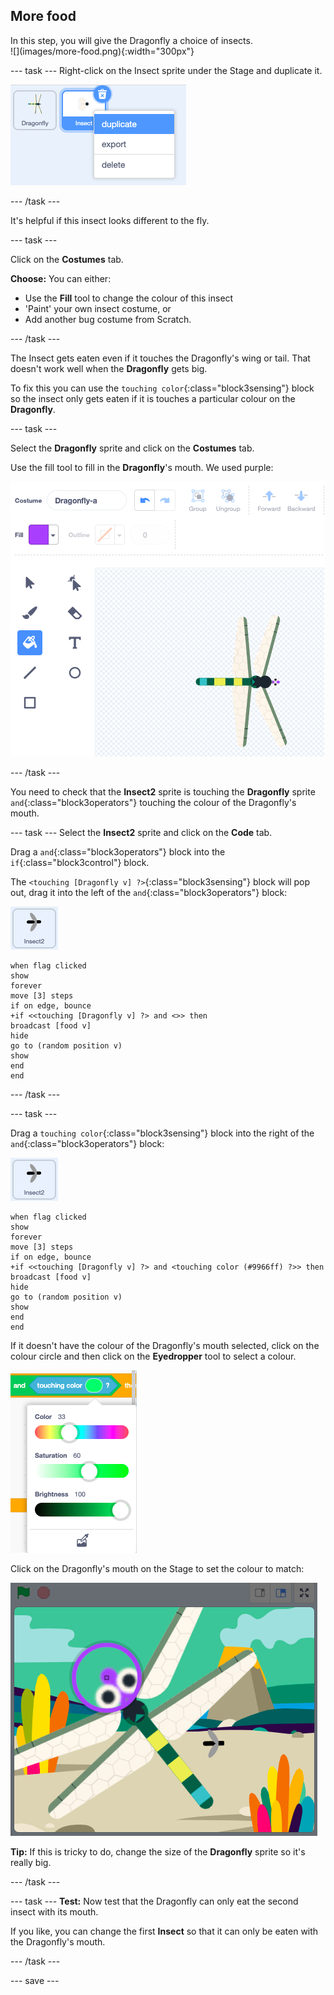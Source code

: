 ## More food

<div style="display: flex; flex-wrap: wrap">
<div style="flex-basis: 200px; flex-grow: 1; margin-right: 15px;">
In this step, you will give the Dragonfly a choice of insects.
</div>
<div>
![](images/more-food.png){:width="300px"}
</div>
</div>

--- task ---
Right-click on the Insect sprite under the Stage and duplicate it. 

![](images/duplicate-insect.png)

--- /task ---

It's helpful if this insect looks different to the fly.

--- task ---

Click on the **Costumes** tab. 

**Choose:** You can either:
+ Use the **Fill** tool to change the colour of this insect
+ 'Paint' your own insect costume, or
+ Add another bug costume from Scratch.

--- /task ---

The Insect gets eaten even if it touches the Dragonfly's wing or tail. That doesn't work well when the **Dragonfly** gets big.

To fix this you can use the `touching color`{:class="block3sensing"} block so the insect only gets eaten if it is touches a particular colour on the **Dragonfly**.

--- task ---

Select the **Dragonfly** sprite and click on the **Costumes** tab.

Use the fill tool to fill in the **Dragonfly**'s mouth. We used purple:

![](images/dragonfly-mouth-colour.png)

--- /task ---

You need to check that the **Insect2** sprite is touching the **Dragonfly** sprite `and`{:class="block3operators"} touching the colour of the Dragonfly's mouth.

--- task ---
Select the **Insect2** sprite and click on the **Code** tab.

Drag a `and`{:class="block3operators"} block into the `if`{:class="block3control"} block. 

The `<touching [Dragonfly v] ?>`{:class="block3sensing"} block will pop out, drag it into the left of the `and`{:class="block3operators"} block:

![](images/insect2-icon.png)

```blocks3
when flag clicked
show
forever
move [3] steps 
if on edge, bounce
+if <<touching [Dragonfly v] ?> and <>> then
broadcast [food v]
hide
go to (random position v)
show
end
end
```

--- /task ---

--- task ---

Drag a `touching color`{:class="block3sensing"} block into the right of the `and`{:class="block3operators"} block:

![](images/insect2-icon.png)

```blocks3
when flag clicked
show
forever
move [3] steps
if on edge, bounce
+if <<touching [Dragonfly v] ?> and <touching color (#9966ff) ?>> then
broadcast [food v]
hide
go to (random position v)
show
end
end
```

If it doesn't have the colour of the Dragonfly's mouth selected,  click on the colour circle and then click on the **Eyedropper** tool to select a colour.

![](images/colour-eyedropper.png)

Click on the Dragonfly's mouth on the Stage to set the colour to match:

![](images/colour-select.png)

**Tip:** If this is tricky to do, change the size of the **Dragonfly** sprite so it's really big.

--- /task ---

--- task ---
**Test:** Now test that the Dragonfly can only eat the second insect with its mouth. 

If you like, you can change the first **Insect** so that it can only be eaten with the Dragonfly's mouth.

--- /task ---

--- save ---

